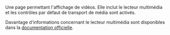 ﻿Une page permettant l'affichage de vidéos. Elle inclut le lecteur multimédia et les contrôles par défaut de transport de média sont activés.

Davantage d'informations concernant le lecteur multimédia sont disponibles dans la [documentation officielle](https://docs.microsoft.com/windows/uwp/controls-and-patterns/media-playback).
